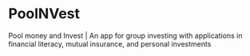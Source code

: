 # PoolNVest
Pool money and Invest | An app for group investing with applications in financial literacy, mutual insurance, and personal investments
